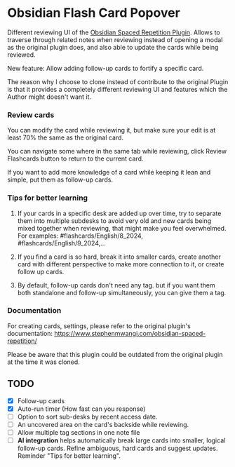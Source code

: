 # Obsidian Flash Card Popover
Different reviewing UI of the [Obsidian Spaced Repetition Plugin](https://github.com/st3v3nmw/obsidian-spaced-repetition/). Allows to traverse through related notes when reviewing instead of opening a modal as the original plugin does, and also able to update the cards while being reviewed.

New feature: Allow adding follow-up cards to fortify a specific card.

The reason why I choose to clone instead of contribute to the original Plugin is that it provides a completely different reviewing UI and features which the Author might doesn't want it.

### Review cards
You can modify the card while reviewing it, but make sure your edit is at least 70% the same as the original card.

You can navigate some where in the same tab while reviewing, click Review Flashcards button to return to the current card.

If you want to add more knowledge of a card while keeping it lean and simple, put them as follow-up cards.

### Tips for better learning
1. If your cards in a specific desk are added up over time, try to separate them into multiple subdesks to avoid very old and new cards being mixed together when reviewing, that might make you feel overwhelmed. For examples: #flashcards/English/8_2024, #flashcards/English/9_2024,...

2. If you find a card is so hard, break it into smaller cards, create another card with different perspective to make more connection to it, or create follow up cards.

3. By default, follow-up cards don't need any tag. but if you want them both standalone and follow-up simultaneously, you can give them a tag.


### Documentation
For creating cards, settings, please refer to the original plugin's documentation: https://www.stephenmwangi.com/obsidian-spaced-repetition/

Please be aware that this plugin could be outdated from the original plugin at the time it was cloned.


## TODO
- [x] Follow-up cards
- [x] Auto-run timer (How fast can you response)
- [ ] Option to sort sub-desks by recent access date.
- [ ] An uncovered area on the card's backside while reviewing.
- [ ] Allow multiple tag sections in one note file
- [ ] **AI integration** helps automatically break large cards into smaller, logical follow-up cards. Refine ambiguous, hard cards and suggest updates. Reminder "Tips for better learning".
